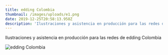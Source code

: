 ```yaml
---
title: edding Colombia
thumbnail: /images/uploads/e1.png
date: 2019-12-25T20:58:13.958Z
description: 'Ilustraciones y asistencia en producción para las redes de edding Colombia '
---
```

Ilustraciones y asistencia en producción para las redes de edding Colombia

![edding Colombia](/images/uploads/e1.png "Manejo de redes para edding Colombia")

